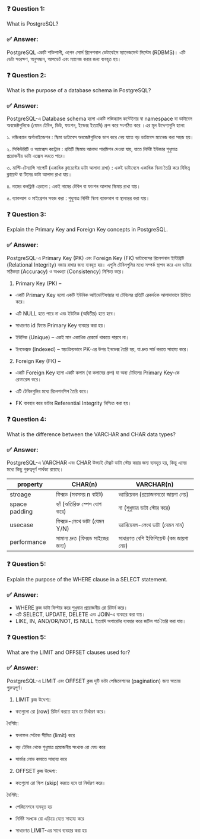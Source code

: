 ### ❓ Question 1:
What is PostgreSQL?


### ✅ Answer:
PostgreSQL একটি শক্তিশালী, ওপেন সোর্স রিলেশনাল ডেটাবেইস ম্যানেজমেন্ট সিস্টেম (RDBMS)। এটি ডেটা সংরক্ষণ, অনুসন্ধান, আপডেট এবং ম্যানেজ করার জন্য ব্যবহৃত হয়।

### ❓ Question 2:
What is the purpose of a database schema in PostgreSQL?

### ✅ Answer:
PostgreSQL-এ Database schema হলো একটি লজিক্যাল কন্টেইনার বা namespace যা ডাটাবেস অবজেক্টগুলিকে (যেমন টেবিল, ভিউ, ফাংশন, ইন্ডেক্স ইত্যাদি) গ্রুপ করে সংগঠিত করে ।এর মূল উদ্দেশ্যগুলি হলো:

১. লজিক্যাল অর্গানাইজেশন :
স্কিমা ডাটাবেস অবজেক্টগুলিকে ভাগ করে নেয় যাতে বড় ডাটাবেস ম্যানেজ করা সহজ হয়।

২. সিকিউরিটি ও অ্যাক্সেস কন্ট্রোল : 
প্রতিটি স্কিমায় আলাদা পারমিশন দেওয়া যায়, যাতে নির্দিষ্ট ইউজার শুধুমাত্র প্রয়োজনীয় ডাটা এক্সেস করতে পারে।

৩. মাল্টি-টেন্যান্সি সাপোর্ট (একাধিক ক্লায়েন্টের ডাটা আলাদা রাখা) :
একই ডাটাবেসে একাধিক স্কিমা তৈরি করে বিভিন্ন ক্লায়েন্ট বা টিমের ডাটা আলাদা রাখা যায়।

৪. নামের কনফ্লিক্ট এড়ানো : 
একই নামের টেবিল বা ফাংশন আলাদা স্কিমায় রাখা যায়।

৫. ব্যাকআপ ও মাইগ্রেশন সহজ করা :
শুধুমাত্র নির্দিষ্ট স্কিমা ব্যাকআপ বা স্থানান্তর করা যায়।

### ❓ Question 3:
Explain the Primary Key and Foreign Key concepts in PostgreSQL.

### ✅ Answer:
PostgreSQL-এ Primary Key (PK) এবং Foreign Key (FK) ডাটাবেসের রিলেশনাল ইন্টিগ্রিটি (Relational Integrity) বজায় রাখার জন্য ব্যবহৃত হয়। এগুলি টেবিলগুলির মধ্যে সম্পর্ক স্থাপন করে এবং ডাটার সঠিকতা (Accuracy) ও অখণ্ডতা (Consistency) নিশ্চিত করে।

1. Primary Key (PK) –
+ একটি Primary Key হলো একটি ইউনিক আইডেন্টিফায়ার যা টেবিলের প্রতিটি রেকর্ডকে আলাদাভাবে চিহ্নিত করে।

+ এটি NULL হতে পারে না এবং ইউনিক (অদ্বিতীয়) হতে হবে।

+ সাধারণত id ফিল্ডে Primary Key ব্যবহার করা হয়।

+ ইউনিক (Unique) – একই মান একাধিক রেকর্ডে থাকতে পারবে না।

+ ইনডেক্সড (Indexed) – স্বয়ংক্রিয়ভাবে PK-এর উপর ইনডেক্স তৈরি হয়, যা দ্রুত সার্চ করতে সাহায্য করে।

 2. Foreign Key (FK) – 
+ একটি Foreign Key হলো একটি কলাম (বা কলামের গ্রুপ) যা অন্য টেবিলের Primary Key-কে রেফারেন্স করে।

+ এটি টেবিলগুলির মধ্যে রিলেশনশিপ তৈরি করে।

+ FK ব্যবহার করে ডাটার  Referential Integrity নিশ্চিত করা হয়। 

### ❓ Question 4:
What is the difference between the VARCHAR and CHAR data types?
### ✅ Answer:
PostgreSQL-এ VARCHAR এবং CHAR উভয়ই টেক্সট ডাটা স্টোর করার জন্য ব্যবহৃত হয়, কিন্তু এদের মধ্যে কিছু গুরুত্বপূর্ণ পার্থক্য রয়েছে।

| property | CHAR(n) |VARCHAR(n) |
|----------|----------|----------|
| stroage    | ফিক্সড (সবসময় n বাইট)     |ভ্যারিয়েবল (প্রয়োজনমতো জায়গা নেয়)   |
| space padding    | হ্যাঁ (অতিরিক্ত স্পেস যোগ করে)  | না (শুধুমাত্র ডাটা স্টোর করে)    |
| usecase    | 	ফিক্সড-লেংথ ডাটা (যেমন Y/N)  | ভ্যারিয়েবল-লেংথ ডাটা (যেমন নাম)   |
| performance    | সামান্য দ্রুত (ফিক্সড সাইজের জন্য)  | সাধারণত বেশি ইফিশিয়েন্ট (কম জায়গা নেয়)|


### ❓ Question 5:
Explain the purpose of the WHERE clause in a SELECT statement.
### ✅ Answer:
 + WHERE ক্লজ ডাটা ফিল্টার করে শুধুমাত্র প্রয়োজনীয় রো রিটার্ন করে।
+ এটি SELECT, UPDATE, DELETE এবং JOIN-এ ব্যবহার করা যায়।
+ LIKE, IN, AND/OR/NOT, IS NULL ইত্যাদি অপারেটর ব্যবহার করে জটিল শর্ত তৈরি করা যায়।

### ❓ Question 5:
What are the LIMIT and OFFSET clauses used for?
### ✅ Answer:
PostgreSQL-এ LIMIT এবং OFFSET ক্লজ দুটি ডাটা পেজিনেশনের (pagination) জন্য অত্যন্ত গুরুত্বপূর্ণ।
1. LIMIT ক্লজ
উদ্দেশ্য:
 + কতগুলো রো (row) রিটার্ন করতে হবে তা নির্ধারণ করে।

বৈশিষ্ট্য:
+ ফলাফল সেটকে সীমিত (limit) করে

 + বড় টেবিল থেকে শুধুমাত্র প্রয়োজনীয় সংখ্যক রো ফেচ করে

+ সার্ভার লোড কমাতে সাহায্য করে

2. OFFSET ক্লজ
উদ্দেশ্য:
+ কতগুলো রো স্কিপ (skip) করতে হবে তা নির্ধারণ করে।

বৈশিষ্ট্য:
+ পেজিনেশনে ব্যবহৃত হয়

+ নির্দিষ্ট সংখ্যক রো এড়িয়ে যেতে সাহায্য করে

 + সাধারণত LIMIT-এর সাথে ব্যবহার করা হয়